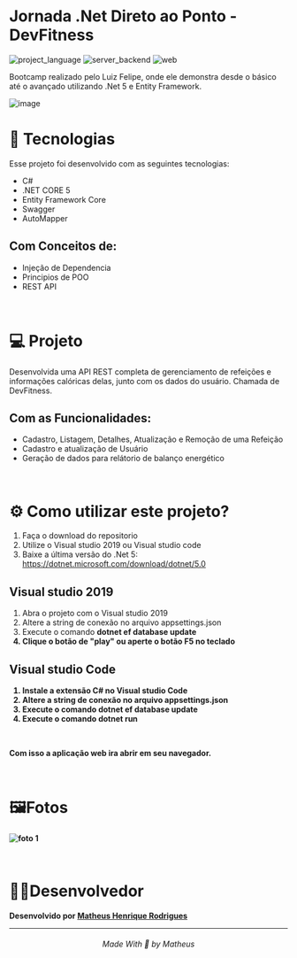 # Jornada .Net Direto ao Ponto - DevFitness

![project_language](https://img.shields.io/badge/language-C%23-green)
![server_backend](https://img.shields.io/badge/backend%2Fserver-.NET%20Core-blue)
![web](https://img.shields.io/badge/web-API-blueviolet)

Bootcamp realizado pelo Luiz Felipe, onde ele demonstra desde o básico até o avançado utilizando .Net 5 e Entity Framework.

![image](https://user-images.githubusercontent.com/78974230/124639784-f136e500-de62-11eb-926a-2feb6abf4eb4.png)

# 🚀 Tecnologias
Esse projeto foi desenvolvido com as seguintes tecnologias:

* C#
* .NET CORE 5
* Entity Framework Core
* Swagger
* AutoMapper

## Com Conceitos de:

* Injeção de Dependencia
* Principios de POO
* REST API

<br/>

# 💻 Projeto
Desenvolvida uma API REST completa de gerenciamento de refeições e informações calóricas delas, junto com os dados do usuário. Chamada de DevFitness.

## Com as Funcionalidades:

* Cadastro, Listagem, Detalhes, Atualização e Remoção de uma Refeição
* Cadastro e atualização de Usuário
* Geração de dados para relátorio de balanço energético

<br/>

# ⚙️ Como utilizar este projeto?
1. Faça o download do repositorio
2. Utilize o Visual studio 2019 ou Visual studio code
3. Baixe a última versão do .Net 5: <br/>
   https://dotnet.microsoft.com/download/dotnet/5.0

## Visual studio 2019
1. Abra o projeto com o Visual studio 2019
2. Altere a string de conexão no arquivo appsettings.json
3. Execute o comando <b>dotnet ef database update<b/>
4. Clique o botão de "play" ou aperte o botão F5 no teclado

## Visual studio Code
1. Instale a extensão C# no Visual studio Code
2. Altere a string de conexão no arquivo appsettings.json
3. Execute o comando <b>dotnet ef database update<b/>
4. Execute o comando <b>dotnet run</b>

<br/>

Com isso a aplicação web ira abrir em seu navegador.
  
<br/>

# 🖼️Fotos

![foto 1](https://user-images.githubusercontent.com/78974230/124639105-22fb7c00-de62-11eb-9630-9f1ca3960946.png)

<br/>

# 👨‍💻Desenvolvedor
Desenvolvido por [Matheus Henrique Rodrigues](https://www.linkedin.com/in/matheus-henrique-030320158/)

<hr />
<h6 align="center"> Made With 💖 by Matheus</h6>
